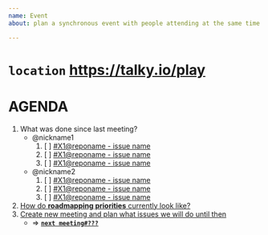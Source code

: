 ```yaml
---
name: Event
about: plan a synchronous event with people attending at the same time

---
```

# `location` https://talky.io/play

# AGENDA
1. What was done since last meeting?
    * @nickname1
        1. [ ] [#X1@reponame - issue name](#)
        2. [ ] [#X1@reponame - issue name](#)
        3. [ ] [#X1@reponame - issue name](#)
    * @nickname2
        1. [ ] [#X1@reponame - issue name](#)
        2. [ ] [#X1@reponame - issue name](#)
        3. [ ] [#X1@reponame - issue name](#)
2. [How do **roadmapping priorities** currently look like?][1]
3. [Create new meeting and plan what issues we will do until then][2]
    * => **[`next meeting#???`](https://github.com/playproject-io/roadmapping/issues/???)**

[1]: https://github.com/playproject-io/roadmapping/blob/master/README.md
[2]: https://github.com/playproject-io/roadmapping/issues/new?template=event.md
